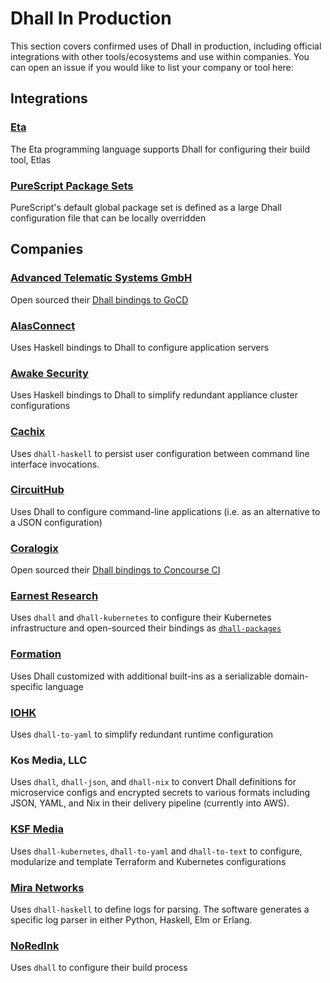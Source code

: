 # Dhall In Production

This section covers confirmed uses of Dhall in production, including official integrations with other tools/ecosystems and use within companies.  You can open an issue if you would like to list your company or tool here:

## Integrations

### [Eta](https://eta-lang.org/)

The Eta programming language supports Dhall for configuring their build tool, Etlas

### [PureScript Package Sets](https://github.com/purescript/package-sets)

PureScript's default global package set is defined as a large Dhall configuration file that can be locally overridden

## Companies

### [Advanced Telematic Systems GmbH](https://www.atsgarage.com/)

Open sourced their [Dhall bindings to GoCD](https://github.com/advancedtelematic/gocd-dhall-example)

### [AlasConnect](http://alasconnect.com/)

Uses Haskell bindings to Dhall to configure application servers

### [Awake Security](https://awakesecurity.com/)

Uses Haskell bindings to Dhall to simplify redundant appliance cluster configurations

### [Cachix](https://github.com/cachix/cachix)

Uses `dhall-haskell` to persist user configuration between command line interface invocations.

### [CircuitHub](https://circuithub.com/)

Uses Dhall to configure command-line applications (i.e. as an alternative to a JSON configuration)

### [Coralogix](https://coralogix.com/)

Open sourced their [Dhall bindings to Concourse CI](https://github.com/coralogix/dhall-concourse)

### [Earnest Research](https://www.earnestresearch.com/)

Uses `dhall` and `dhall-kubernetes` to configure their Kubernetes infrastructure and
open-sourced their bindings as [`dhall-packages`](https://github.com/EarnestResearch/dhall-packages)

### [Formation](https://formation.ai/)

Uses Dhall customized with additional built-ins as a serializable domain-specific language

### [IOHK](https://iohk.io/)

Uses `dhall-to-yaml` to simplify redundant runtime configuration

### Kos Media, LLC

Uses `dhall`, `dhall-json`, and `dhall-nix` to convert Dhall definitions for microservice configs and encrypted secrets to various formats including JSON, YAML, and Nix in their delivery pipeline (currently into AWS).

### [KSF Media](https://github.com/KSF-Media)

Uses `dhall-kubernetes`, `dhall-to-yaml` and `dhall-to-text` to configure, modularize and template Terraform and Kubernetes configurations

### [Mira Networks](http://www.miranetworks.net)

Uses `dhall-haskell` to define logs for parsing. The software generates a specific log parser in either Python, Haskell, Elm or Erlang.

### [NoRedInk](https://t.co/FTLTeyzykY)

Uses `dhall` to configure their build process
